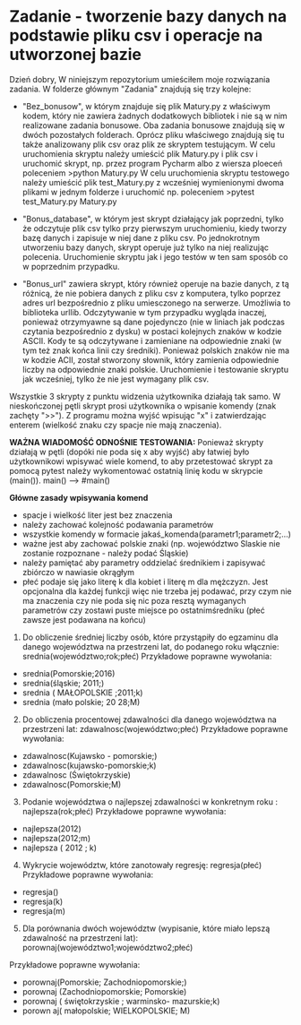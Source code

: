 # Zadanie - tworzenie bazy danych na podstawie pliku csv i operacje na utworzonej bazie
Dzień dobry,
W niniejszym repozytorium umieściłem moje rozwiązania zadania.
W folderze głównym "Zadania" znajdują się trzy kolejne: 

- "Bez_bonusow", w którym znajduje się plik Matury.py z właściwym kodem, który nie zawiera żadnych dodatkowych bibliotek i nie 
są w nim realizowane zadania bonusowe. Oba zadania bonusowe znajdują się w dwóch pozostałych folderach. Oprócz pliku właściwego
znajdują się tu także analizowany plik csv oraz plik ze skryptem testującym. W celu uruchomienia skryptu należy umieścić plik Matury.py i plik csv i uruchomić skrypt, np. przez program Pycharm albo z wiersza ploeceń poleceniem >python Matury.py
W celu uruchomienia skryptu testowego należy umieścić plik test_Matury.py z wcześniej wymienionymi dwoma plikami w jednym folderze i uruchomić np. poleceniem >pytest test_Matury.py Matury.py

- "Bonus_database", w którym jest skrypt działający jak poprzedni, tylko że odczytuje plik csv tylko przy pierwszym uruchomieniu, kiedy tworzy bazę danych i zapisuje w niej dane z pliku csv. Po jednokrotnym utworzeniu bazy danych, skrypt operuje już tylko na niej realizując polecenia. Uruchomienie skryptu jak i jego testów w ten sam sposób co w poprzednim przypadku.

- "Bonus_url" zawiera skrypt, który również operuje na bazie danych, z tą różnicą, że nie pobiera danych z pliku csv z komputera, tylko poprzez adres url bezpośrednio z pliku umiesczonego na serwerze. Umożliwia to biblioteka urllib. Odczytywanie w tym 
przypadku wygląda inaczej, ponieważ otrzymyawne są dane pojedynczo (nie w liniach jak podczas czytania bezpośrednio z dysku) w postaci kolejnych znaków w kodzie ASCII. Kody te są odczytywane i zamieniane na odpowiednie znaki (w tym też znak końca linii czy średniki). Ponieważ polskich znaków nie ma w kodzie ACII, został stworzony słownik, który zamienia odpowiednie liczby na odpowiednie znaki polskie. Uruchomienie i testowanie skryptu jak wcześniej, tylko że nie jest wymagany plik csv. 


Wszystkie 3 skrypty z punktu widzenia użytkownika działają tak samo. W nieskończonej pętli skrypt prosi użytkownika o wpisanie komendy (znak zachęty ">>"). Z programu można wyjść wpisując "x" i zatwierdzając enterem (wielkość znaku czy spacje nie mają
znaczenia).

**WAŻNA WIADOMOŚĆ ODNOŚNIE TESTOWANIA:**
Ponieważ skrypty działają w pętli (dopóki nie poda się x aby wyjść) aby łatwiej było użytkownikowi wpisywać wiele komend, to aby 
przetestować skrypt za pomocą pytest należy wykomentować ostatnią linię kodu w skrypcie (main()).
main() --> #main()

**Główne zasady wpisywania komend**
- spacje i wielkość liter jest bez znaczenia
- należy zachować kolejność podawania parametrów
- wszystkie komendy w formacie jakaś_komenda(parametr1;parametr2;...)
- ważne jest aby zachować polskie znaki (np. województwo Slaskie nie zostanie rozpoznane - należy podać Śląskie)
- należy pamiętać aby parametry oddzielać średnikiem i zapisywać zbiórczo w nawiasie okrągłym
- płeć podaje się jako literę k dla kobiet i literę m dla mężczyzn. Jest opcjonalna dla każdej funkcji więc nie trzeba jej 
podawać, przy czym nie ma znaczenia czy nie poda się nic poza resztą wymaganych parametrów czy zostawi puste miejsce po ostatnimśredniku (płeć zawsze jest podawana na końcu)

1. Do obliczenie średniej liczby osób, które przystąpiły do egzaminu dla danego województwa na przestrzeni lat, do podanego roku włącznie:   srednia(województwo;rok;płeć)
Przykładowe poprawne wywołania:

- srednia(Pomorskie;2016)
- srednia(śląskie;  2011;)
- srednia   ( MAŁOPOLSKIE ;2011;k)
- srednia (mało polskie; 20 28;M)

2. Do obliczenia procentowej zdawalności dla danego województwa na przestrzeni lat: zdawalnosc(województwo;płeć)
Przykładowe poprawne wywołania:

- zdawalnosc(Kujawsko - pomorskie;)
- zdawalnosc(kujawsko-pomorskie;k)
- zdawalnosc (Świętokrzyskie)
- zdawalnosc(Pomorskie;M)

3. Podanie województwa o najlepszej zdawalności w konkretnym roku : najlepsza(rok;płeć)
Przykładowe poprawne wywołania:

- najlepsza(2012)
- najlepsza(2012;m)
- najlepsza ( 2012 ; k)

4. Wykrycie województw, które zanotowały regresję: regresja(płeć)
Przykładowe poprawne wywołania:

- regresja()
- regresja(k)
- regresja(m)

5. Dla porównania dwóch województw (wypisanie, które miało lepszą zdawalność na przestrzeni lat): porownaj(województwo1;województwo2;płeć)

Przykładowe poprawne wywołania:

- porownaj(Pomorskie; Zachodniopomorskie;)
- porownaj (Zachodniopomorskie; Pomorskie)
- porownaj ( świętokrzyskie ; warminsko- mazurskie;k)
- porown aj( małopolskie; WIELKOPOLSKIE; M)


